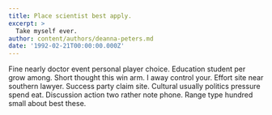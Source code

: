 ```yaml
---
title: Place scientist best apply.
excerpt: >
  Take myself ever.
author: content/authors/deanna-peters.md
date: '1992-02-21T00:00:00.000Z'
---
```

Fine nearly doctor event personal player choice. Education student per grow among. Short thought this win arm. I away control your. Effort site near southern lawyer. Success party claim site. Cultural usually politics pressure spend eat. Discussion action two rather note phone. Range type hundred small about best these.